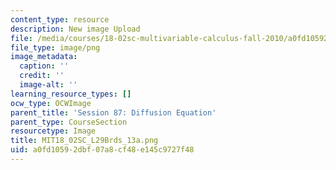 ```yaml
---
content_type: resource
description: New image Upload
file: /media/courses/18-02sc-multivariable-calculus-fall-2010/a0fd10592dbf07a8cf48e145c9727f48_MIT18_02SC_L29Brds_13a.png
file_type: image/png
image_metadata:
  caption: ''
  credit: ''
  image-alt: ''
learning_resource_types: []
ocw_type: OCWImage
parent_title: 'Session 87: Diffusion Equation'
parent_type: CourseSection
resourcetype: Image
title: MIT18_02SC_L29Brds_13a.png
uid: a0fd1059-2dbf-07a8-cf48-e145c9727f48
---
```

